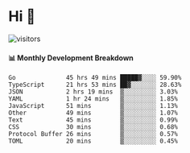 # Hi 👋
 
![visitors](https://visitor-badge.glitch.me/badge?page_id=sorcererxw.sorcererx)

#### 📊 Monthly Development Breakdown

<!--START_SECTION:waka-->
```text
Go              45 hrs 49 mins █████▓░░░░ 59.90%
TypeScript      21 hrs 53 mins ██▓░░░░░░░ 28.63%
JSON            2 hrs 19 mins  ▒░░░░░░░░░ 3.03%
YAML            1 hr 24 mins   ▒░░░░░░░░░ 1.85%
JavaScript      51 mins        ▒░░░░░░░░░ 1.13%
Other           49 mins        ▒░░░░░░░░░ 1.07%
Text            45 mins        ▒░░░░░░░░░ 0.99%
CSS             30 mins        ▒░░░░░░░░░ 0.68%
Protocol Buffer 26 mins        ▒░░░░░░░░░ 0.57%
TOML            20 mins        ▒░░░░░░░░░ 0.45%
```
<!--END_SECTION:waka-->
